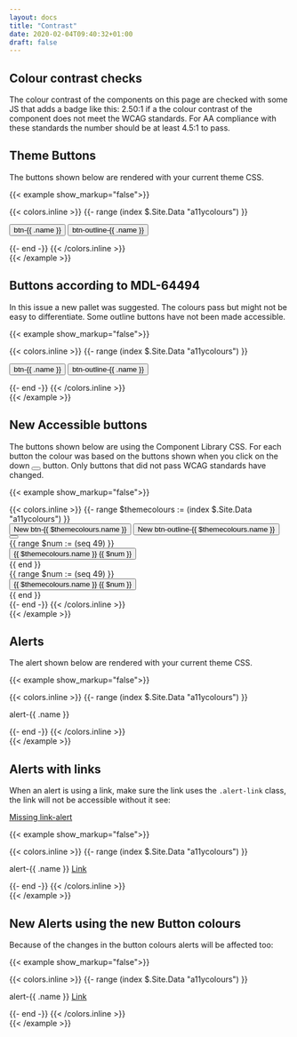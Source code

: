 ```yaml
---
layout: docs
title: "Contrast"
date: 2020-02-04T09:40:32+01:00
draft: false
---
```


## Colour contrast checks

The colour contrast of the components on this page are checked with some JS that adds a badge like this: <span class="badge badge-danger border border-dark m-1">2.50:1</span> if a the colour contrast of the component does not meet the WCAG standards. For AA compliance with these standards the number should be at least 4.5:1 to pass.

## Theme Buttons

The buttons shown below are rendered with your current theme CSS.

{{< example show_markup="false">}}
<div data-action="contrastcheck">
{{< colors.inline >}}
{{- range (index $.Site.Data "a11ycolours") }}
<p>
    <button type="button" class="btn btn-{{ .name }} mr-2">
        <i class="icon fa fa-lightbulb-o fa-fw"></i>
        btn-{{ .name }}
    </button>
    <button type="button" class="btn btn-outline-{{ .name }}">
        <i class="icon fa fa-lightbulb-o fa-fw"></i>
        btn-outline-{{ .name }}
    </button>
</p>
{{- end -}}
{{< /colors.inline >}}
</div>
{{< /example >}}

## Buttons according to MDL-64494

In this issue a new pallet was suggested. The colours pass but might not be easy to differentiate. Some outline buttons have not been made accessible.

{{< example show_markup="false">}}
<div data-action="contrastcheck">
{{< colors.inline >}}
{{- range (index $.Site.Data "a11ycolours") }}
<p>
    <button type="button" class="btn btn-mdl-{{ .name }} mr-2">
        <i class="icon fa fa-lightbulb-o fa-fw"></i>
        btn-{{ .name }}
    </button>
    <button type="button" class="btn btn-outline-mdl-{{ .name }}">
        <i class="icon fa fa-lightbulb-o fa-fw"></i>
        btn-outline-{{ .name }}
    </button>
</p>
{{- end -}}
{{< /colors.inline >}}
</div>
{{< /example >}}


## New Accessible buttons

The buttons shown below are using the Component Library CSS. For each button the colour was based on the buttons shown when you click on the down <button class="btn btn-sm btn-secondary" type="button" aria-expanded="false"><i class="fa fa-caret-down fa-fw"></i></button> button. Only buttons that did not pass WCAG standards have changed.

{{< example show_markup="false">}}
<div data-action="contrastcheck">
{{< colors.inline >}}
{{- range $themecolours := (index $.Site.Data "a11ycolours") }}
<div class="row mt-2 mb">
    <div class="col-12">
        <button type="button" class="btn btn-new-{{ .name }} mr-2">
            <i class="icon fa fa-lightbulb-o fa-fw"></i>
            New btn-{{ $themecolours.name }}
        </button>
        <button type="button" class="btn btn-outline-new-{{ .name }} mr-2">
            <i class="icon fa fa-lightbulb-o fa-fw"></i>
            New btn-outline-{{ $themecolours.name }}
        </button>
        <button class="btn btn-sm btn-secondary" type="button" data-toggle="collapse" data-target="#btn-test-{{ .name }}" aria-expanded="false">
           <i class="fa fa-caret-down fa-fw"></i>
        </button>
    </div>
</div>
<div class="collapse" id="btn-test-{{ .name }}">
    <div class="row py-3">
    {{ range $num := (seq 49) }}
        <div class="col-md-3 mb-2">
            <button type="button" class="btn btn-test-{{ $num }}-{{ $themecolours.name }} mr-2">
                <i class="icon fa fa-lightbulb-o fa-fw"></i>
                {{ $themecolours.name }} {{ $num }}
            </button>
        </div>
    {{ end }}
    </div>
    <div class="row py-3">
    {{ range $num := (seq 49) }}
        <div class="col-md-3 mb-2">
            <button type="button" class="btn btn-outline-test-{{ $num }}-{{ $themecolours.name }} mr-2">
                <i class="icon fa fa-lightbulb-o fa-fw"></i>
                {{ $themecolours.name }} {{ $num }}
            </button>
        </div>
    {{ end }}
    </div>
</div>
{{- end -}}
{{< /colors.inline >}}
</div>
{{< /example >}}


## Alerts

The alert shown below are rendered with your current theme CSS.

{{< example show_markup="false">}}
<div data-action="contrastcheck">
{{< colors.inline >}}
{{- range (index $.Site.Data "a11ycolours") }}
<p>
    <div class="alert alert-{{ .name }} mr-2">
        <i class="icon fa fa-lightbulb-o fa-fw"></i>
        alert-{{ .name }}
    </div>
</p>
{{- end -}}
{{< /colors.inline >}}
</div>
{{< /example >}}

## Alerts with links
When an alert is using a link, make sure the link uses the ```.alert-link``` class, the link will not be accessible without it see:

<div data-action="contrastcheck">
    <div class="alert alert-info mr-2">
        <a href="#">Missing link-alert</a>
    </div>
</div>

{{< example show_markup="false">}}
<div data-action="contrastcheck">
{{< colors.inline >}}
{{- range (index $.Site.Data "a11ycolours") }}
<p>
    <div class="alert alert-{{ .name }} mr-2">
        <i class="icon fa fa-lightbulb-o fa-fw"></i>
        alert-{{ .name }} <a href="#" class="alert-link">Link</a>
    </div>
</p>
{{- end -}}
{{< /colors.inline >}}
</div>
{{< /example >}}

## New Alerts using the new Button colours

Because of the changes in the button colours alerts will be affected too:

{{< example show_markup="false">}}
<div data-action="contrastcheck">
{{< colors.inline >}}
{{- range (index $.Site.Data "a11ycolours") }}
<p>
    <div class="alert alert-new-{{ .name }} mr-2">
        <i class="icon fa fa-lightbulb-o fa-fw"></i>
        alert-{{ .name }} <a href="#" class="alert-link">Link</a>
    </div>
</p>
{{- end -}}
{{< /colors.inline >}}
</div>
{{< /example >}}